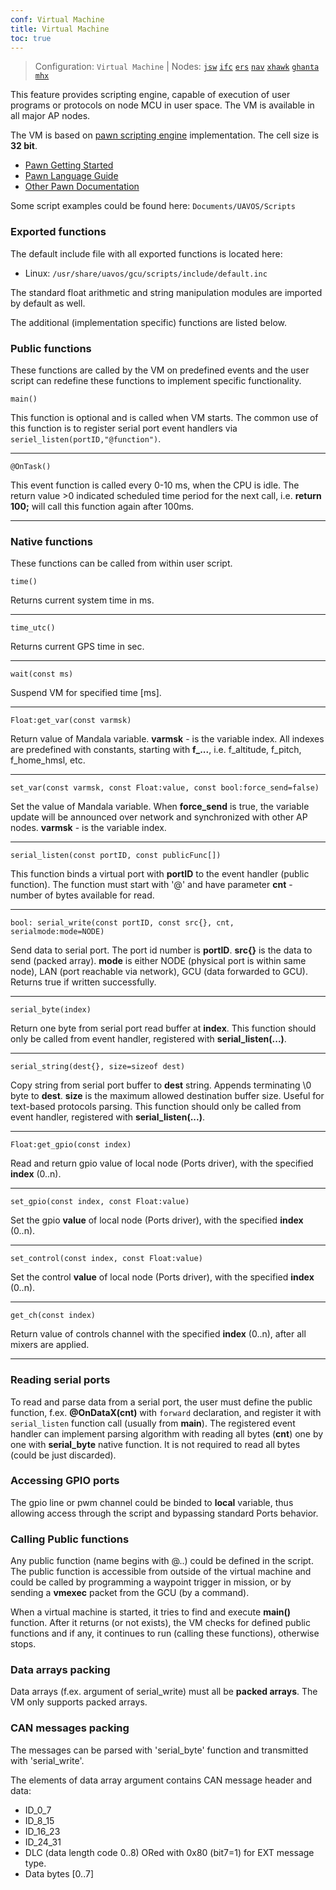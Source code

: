 ```yaml
---
conf: Virtual Machine
title: Virtual Machine
toc: true
---
```


>Configuration: `Virtual Machine`
> | Nodes: [`jsw`](../../hw/nodes/jsw.md) [`ifc`](../../hw/nodes/ifc.md) [`ers`](../../hw/nodes/ers.md) [`nav`](../../hw/nodes/nav.md) [`xhawk`](../../hw/nodes/xhawk.md) [`ghanta`](../../hw/nodes/ghanta.md) [`mhx`](../../hw/nodes/mhx.md)

This feature provides scripting engine, capable of execution of user programs or protocols on node MCU in user space. The VM is available in all major AP nodes.

The VM is based on [pawn scripting engine](http://www.compuphase.com/pawn/pawn.htm) implementation. The cell size is **32 bit**.

- [Pawn Getting Started](https://github.com/compuphase/pawn/raw/master/doc/Pawn_Getting_Started.pdf)
- [Pawn Language Guide](https://github.com/compuphase/pawn/raw/master/doc/Pawn_Language_Guide.pdf)
- [Other Pawn Documentation](https://github.com/compuphase/pawn/tree/master/doc)



Some script examples could be found here: `Documents/UAVOS/Scripts`

### Exported functions

The default include file with all exported functions is located here:

 * Linux: `/usr/share/uavos/gcu/scripts/include/default.inc`

The standard float arithmetic and string manipulation modules are imported by default as well.

The additional (implementation specific) functions are listed below.


### Public functions

These functions are called by the VM on predefined events and the user script can redefine these functions to implement specific functionality.

`main()`

This function is optional and is called when VM starts. The common use of this function is to register serial port event handlers via `seriel_listen(portID,"@function")`.

----
`@OnTask()`

This event function is called every 0-10 ms, when the CPU is idle. The return value >0 indicated scheduled time period for the next call, i.e. **return 100;** will call this function again after 100ms.

----

### Native functions

These functions can be called from within user script.

`time()`

Returns current system time in ms.

----
`time_utc()`

Returns current GPS time in sec.

----
`wait(const ms)`

Suspend VM for specified time [ms].

----
`Float:get_var(const varmsk)`

Return value of Mandala variable. **varmsk** - is the variable index. All indexes are predefined with constants, starting with **f_...**, i.e. f_altitude, f_pitch, f_home_hmsl, etc.

----
`set_var(const varmsk, const Float:value, const bool:force_send=false)`

Set the value of Mandala variable. When **force_send** is true, the variable update will be announced over network and synchronized with other AP nodes. **varmsk** - is the variable index.

----
`serial_listen(const portID, const publicFunc[])`

This function binds a virtual port with **portID** to the event handler (public function). The function must start with '@' and have parameter **cnt** - number of bytes available for read.

----
`bool: serial_write(const portID, const src{}, cnt, serialmode:mode=NODE)`

Send data to serial port. The port id number is **portID**. **src{}** is the data to send (packed array). **mode** is either NODE (physical port is within same node), LAN (port reachable via network), GCU (data forwarded to GCU). Returns true if written successfully.

----
`serial_byte(index)`

Return one byte from serial port read buffer at **index**. This function should only be called from event handler, registered with **serial_listen(...)**.

----
`serial_string(dest{}, size=sizeof dest)`

Copy string from serial port buffer to **dest** string. Appends terminating \0 byte to **dest**. **size** is the maximum allowed destination buffer size. Useful for text-based protocols parsing. This function should only be called from event handler, registered with **serial_listen(...)**.

----
`Float:get_gpio(const index)`

Read and return gpio value of local node (Ports driver), with the specified **index** (0..n).

----
`set_gpio(const index, const Float:value)`

Set the gpio **value** of local node (Ports driver), with the specified **index** (0..n).

----
`set_control(const index, const Float:value)`

Set the control **value** of local node (Ports driver), with the specified **index** (0..n).

----
`get_ch(const index)`

Return value of controls channel with the specified **index** (0..n), after all mixers are applied.

----

### Reading serial ports
To read and parse data from a serial port, the user must define the public function, f.ex. **@OnDataX(cnt)** with `forward` declaration, and register it with `serial_listen` function call (usually from **main**). The registered event handler can implement parsing algorithm with reading all bytes (**cnt**) one by one with **serial_byte** native function. It is not required to read all bytes (could be just discarded).

### Accessing GPIO ports

The gpio line or pwm channel could be binded to **local** variable, thus allowing access through the script and bypassing standard Ports behavior.

### Calling Public functions

Any public function (name begins with @..) could be defined in the script. The public function is accessible from outside of the virtual machine and could be called by programming a waypoint trigger in mission, or by sending a **vmexec** packet from the GCU (by a command).

When a virtual machine is started, it tries to find and execute **main()** function. After it returns (or not exists), the VM checks for defined public functions and if any, it continues to run (calling these functions), otherwise stops.

### Data arrays packing

Data arrays (f.ex. argument of serial_write) must all be **packed arrays**. The VM only supports packed arrays.

### CAN messages packing
The messages can be parsed with 'serial_byte' function and transmitted with 'serial_write'.

The elements of data array argument contains CAN message header and data:

* ID_0_7
* ID_8_15
* ID_16_23
* ID_24_31
* DLC (data length code 0..8) ORed with 0x80 (bit7=1) for EXT message type.
* Data bytes [0..7]